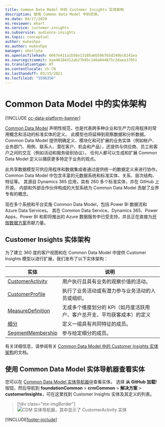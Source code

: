 ```yaml
---
title: Common Data Model 中的 Customer Insights 实体架构
description: 使用 Common Data Model 中的实体。
ms.date: 04/17/2020
ms.reviewer: mhart
ms.service: customer-insights
ms.subservice: audience-insights
ms.topic: conceptual
author: mukeshpo
ms.author: mukeshpo
manager: shellyha
ms.openlocfilehash: 6667e411a1b56e13105a6b59b7b5d249bc8141ea
ms.sourcegitcommit: bae40184312ab27b95c140a044875c2daea37951
ms.translationtype: HT
ms.contentlocale: zh-CN
ms.lasthandoff: 03/15/2021
ms.locfileid: "5596350"
---
```

# <a name="entity-schemas-in-common-data-model"></a>Common Data Model 中的实体架构

[!INCLUDE [cc-data-platform-banner](../includes/cc-data-platform-banner.md)]

[Common Data Model](/common-data-model/) 声明性规范，也是代表跨多种企业和生产力应用程序的常用概念和活动的标准实体的定义。 此模型也将延伸到观察数据和分析数据。 Common Data Model 提供明确定义、模块化和可扩展的业务实体（例如帐户、业务部门、用例、联系人、潜在客户、机会和产品），还提供与供应商、员工和客户之间的交互（例如活动和服务级别协议）。 任何人都可以生成和扩展 Common Data Model 定义以捕获更多特定于业务的观点。

此共享数据模型可供应用程序和数据集成者通过提供统一的数据定义来进行协作。 Common Data Model 中包含丰富的元数据系统和标准实体、关系、层次结构、特征等。 其源自 Dynamics 365 应用，具有 260 多个标准实体，并在 GitHub 上开源。 内部和外部合作伙伴构成的大型系统为 Common Data Model 贡献了业界专有的概念。

现在多个系统和平台实施 Common Data Model，包括 Power BI 数据流和 Azure Data Services。 其在 Common Data Service、Dynamics 365、Power Apps、Power BI 和即将推出的 Azure 数据服务中已受支持，并且正在直接为[开放数据方案](https://www.microsoft.com/open-data-initiative)贡献力量。

## <a name="customer-insights-entity-schemas"></a>Customer Insights 实体架构

为了建立 360 度的客户视图和在 Common Data Model 中提供 Customer Insights 模型以进行扩展，我们发布了以下实体架构：

| 实体 | 说明 |
|---------|---------|
|[CustomerActivity](/common-data-model/schema/core/applicationcommon/foundationcommon/crmcommon/solutions/customerinsights/customeractivity) | 用户执行且具有业务的观察价值的活动。 |
|[CustomerProfile](/common-data-model/schema/core/applicationcommon/foundationcommon/crmcommon/solutions/customerinsights/customerprofile) | 执行了业务活动或有潜力参与业务活动的人员或组织。 |
|[MeasureDefinition](/common-data-model/schema/core/applicationcommon/foundationcommon/crmcommon/solutions/customerinsights/measuredefinition) | 无或多个维度划分的 KPI（如月度活跃用户、客户总开支、平均获客成本）的定义 |
|[细分](/common-data-model/schema/core/applicationcommon/foundationcommon/crmcommon/solutions/customerinsights/segment) | 定义一组具有共同特征的成员。 |
|[SegmentMembership](/common-data-model/schema/core/applicationcommon/foundationcommon/crmcommon/solutions/customerinsights/segmentmembership) | 参与给定细分的成员。 |

有关详细信息，请参阅有关 [Common Data Model 中的 Customer Insights 实体架构](/common-data-model/schema/core/applicationcommon/foundationcommon/crmcommon/solutions/customerinsights/overview)的文档。

## <a name="view-entities-using-the-common-data-model-entity-navigator"></a>使用 Common Data Model 实体导航器查看实体

您可以在 [Common Data Model 实体导航器中](https://microsoft.github.io/CDM/)查看实体。 选择 **从 GitHub 加载!** 按钮，然后导航到 **foundationCommon** > **crmCommon** > **解决方案** > **customerInsights**，可在这里找到 Customer Insights 实体及其定义的列表。
> [!div class="mx-imgBorder"]
> ![CDM 实体导航器，其中显示了 CustomerActivity 实体](media/CDM-entity-navigator.png "CDM 实体导航器，其中显示了 CustomerActivity 实体")


[!INCLUDE[footer-include](../includes/footer-banner.md)]